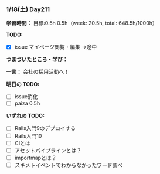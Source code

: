 ### 1/18(土) Day211

**学習時間：**
目標:0.5h
0.5h（week: 20.5h, total: 648.5h/1000h）

**TODO:**
- [x] issue マイページ閲覧・編集 ->途中

**つまづいたところ・学び：**

**一言：**
会社の採用活動へ！

**明日の TODO:**

- [ ] issue消化
- [ ] paiza 0.5h

**いずれの TODO:**

- [ ] Rails入門9のデプロイする
- [ ] Rails入門10
- [ ] CIとは
- [ ] アセットパイプラインとは？
- [ ] importmapとは？
- [ ] スキメトイベントでわからなかったワード調べ
